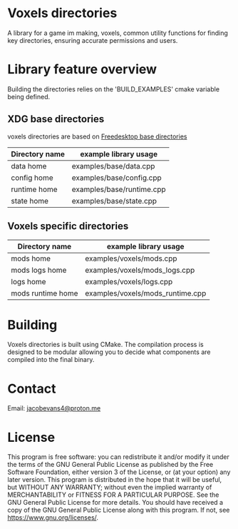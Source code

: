 # Voxels directories

A library for a game im making, voxels, common utility functions for finding key directories, ensuring accurate 
permissions and users.

# Library feature overview

Building the directories relies on the 'BUILD_EXAMPLES' cmake variable being defined.

## XDG base directories

voxels directories are based on [Freedesktop base directories](https://specifications.freedesktop.org/basedir-spec/latest/)

| Directory name | example library usage     |
|----------------|---------------------------|
| data home      | examples/base/data.cpp    |
| config home    | examples/base/config.cpp  |
| runtime home   | examples/base/runtime.cpp |
| state home     | examples/base/state.cpp   |

## Voxels specific directories

| Directory name    | example library usage            |
|-------------------|----------------------------------|
| mods home         | examples/voxels/mods.cpp         |
| mods logs home    | examples/voxels/mods_logs.cpp    |
| logs home         | examples/voxels/logs.cpp         |
| mods runtime home | examples/voxels/mods_runtime.cpp |

# Building 

Voxels directories is built using CMake. The compilation process is designed to be modular allowing you to decide 
what components are compiled into the final binary.

# Contact 

Email: <jacobevans4@proton.me>

# License

This program is free software: you can redistribute it and/or modify it under the terms of the GNU General Public 
License as published by the Free Software Foundation, either version 3 of the License, or (at your option) any later 
version. This program is distributed in the hope that it will be useful, but WITHOUT ANY WARRANTY; without even the 
implied warranty of MERCHANTABILITY or FITNESS FOR A PARTICULAR PURPOSE. See the GNU General Public License for more 
details.  You should have received a copy of the GNU General Public License along with this program. If not, see 
<https://www.gnu.org/licenses/>. 
